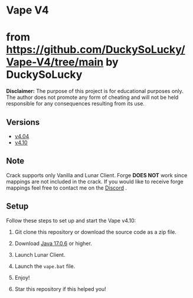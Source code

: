 # Vape V4

# from https://github.com/DuckySoLucky/Vape-V4/tree/main by DuckySoLucky

**Disclaimer:** The purpose of this project is for educational purposes only. The author does not promote any form of cheating and will not be held responsible for any consequences resulting from its use.

## Versions
- [v4.04](https://github.com/DuckySoLucky/Vape-V4/tree/v4.04)
- [v4.10](https://github.com/DuckySoLucky/Vape-V4/tree/main)


## Note
Crack supports only Vanilla and Lunar Client. Forge **DOES NOT** work since mappings are not included in the crack. If you would like to receive forge mappings feel free to contact me on the [Discord](https://discord.com/users/486155512568741900) .

## Setup
Follow these steps to set up and start the Vape v4.10:

1. Git clone this repository or download the source code as a zip file.

2. Download [Java 17.0.6](https://download.oracle.com/java/17/archive/jdk-17.0.6_windows-x64_bin.exe) or higher.

3. Launch Lunar Client.

4. Launch the `vape.bat` file.

5. Enjoy!

6. Star this repository if this helped you!
